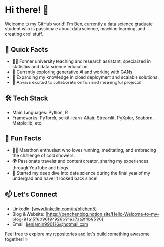 # Hi there! 👋

Welcome to my GitHub world! I'm Ben, currently a data science graduate student who is passionate about data science, machine learning, and creating cool stuff.

## 🚀 Quick Facts

- 👨‍🏫 Former university teaching and research assistant, specialized in statistics and data science education.
- 🔭 Currently exploring generative AI and working with GANs
- 🌱 Expanding my knowledge in cloud deployment and scalable solutions.
- 👯 Always excited to collaborate on fun and meaningful projects!

## 🛠️ Tech Stack

- Main Languages: Python, R
- Frameworks: PyTorch, scikit-learn, Altair, Streamlit, PyXplor, Seaborn, Matplotlib, etc.

## 🌈 Fun Facts

- 🏃‍♂️ Marathon enthusiast who loves running, meditating, and embracing the challenge of cold showers.
- 🌍 Passionate traveler and content creator, sharing my experiences through YouTube and blogs.
- 🧠 Started my deep dive into data science during the final year of my undergrad and haven’t looked back since!

## 📫 Let's Connect

- LinkedIn: [www.linkedin.com/in/phchen5]
- Blog & Website: [https://benchenblog.notion.site/Hello-Welcome-to-my-blog-84a15f6086f84926b31ea7aa3f4b8530]
- Email: benjamin990126@hotmail.com

Feel free to explore my repositories and let's build something awesome together! ✨
